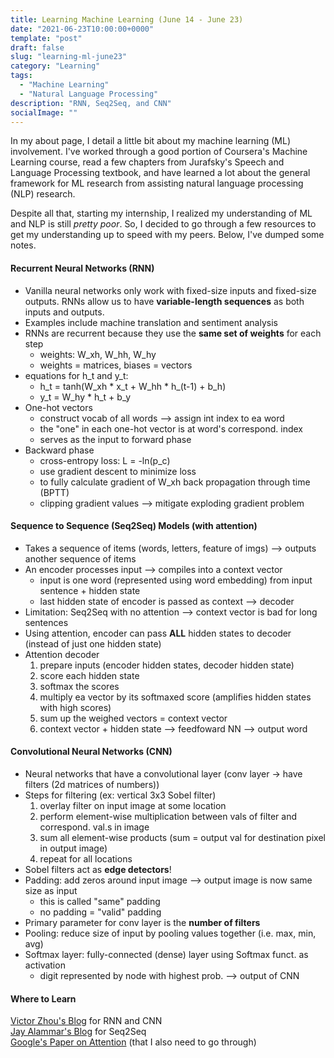 ```yaml
---
title: Learning Machine Learning (June 14 - June 23) 
date: "2021-06-23T10:00:00+0000"
template: "post"
draft: false
slug: "learning-ml-june23"
category: "Learning"
tags:
  - "Machine Learning"
  - "Natural Language Processing"
description: "RNN, Seq2Seq, and CNN"
socialImage: ""
---
```


In my about page, I detail a little bit about my machine learning (ML) involvement. I've worked through a good portion of Coursera's Machine Learning course, read a few chapters from Jurafsky's Speech and Language Processing textbook, and have learned a lot about the general framework for ML research from assisting natural language processing (NLP) research.

Despite all that, starting my internship, I realized my understanding of ML and NLP is still _pretty poor_. So, I decided to go through a few resources to get my understanding up to speed with my peers. Below, I've dumped some notes. 

#### Recurrent Neural Networks (RNN)

- Vanilla neural networks only work with fixed-size inputs and fixed-size outputs. RNNs allow us to have **variable-length sequences** as both inputs and outputs.
- Examples include machine translation and sentiment analysis
- RNNs are  recurrent because they use the **same set of weights** for each step
  - weights: W\_xh, W\_hh, W\_hy
  - weights = matrices, biases = vectors
- equations for h\_t and y\_t:
  - h\_t = tanh(W\_xh * x\_t + W\_hh * h\_(t-1) + b\_h)
  - y\_t = W\_hy * h\_t + b\_y
- One-hot vectors
  - construct vocab of all words --> assign int index to ea word
  - the "one" in each one-hot vector is at word's correspond. index
  - serves as the input to forward phase 
- Backward phase
  - cross-entropy loss: L = -ln(p\_c)
  - use gradient descent to minimize loss
  - to fully calculate gradient of W\_xh back propagation through time (BPTT)
  - clipping gradient values --> mitigate exploding gradient problem

#### Sequence to Sequence (Seq2Seq) Models (with attention)

- Takes a sequence of items (words, letters, feature of imgs) --> outputs another sequence of items
- An encoder processes input --> compiles into a context vector 
  - input is one word (represented using word embedding) from input sentence + hidden state 
  - last hidden state of encoder is passed as context --> decoder
- Limitation: Seq2Seq with  no attention --> context vector is bad for long sentences
- Using attention, encoder can pass **ALL** hidden states to decoder (instead of just one hidden state)
- Attention decoder
  1. prepare inputs (encoder hidden states, decoder hidden state)
  2. score each hidden state
  3. softmax the scores
  4. multiply ea vector by its softmaxed score (amplifies hidden states with high scores)
  5. sum up the weighed vectors = context vector
  6. context vector + hidden state --> feedfoward NN --> output word 

#### Convolutional Neural Networks (CNN)

- Neural networks that have a convolutional layer (conv layer -> have filters (2d matrices of numbers))
- Steps for filtering (ex: vertical 3x3 Sobel filter)
  1. overlay filter on input image at some location
  2. perform element-wise multiplication between vals of filter and correspond. val.s in image
  3. sum all element-wise products (sum = output val for destination pixel in output image)
  4. repeat for all locations
- Sobel filters act as **edge detectors**!
- Padding: add zeros around input image --> output image is now same size as input
  - this is called "same" padding
  - no padding = "valid" padding
- Primary parameter for conv layer is the **number of filters**
- Pooling: reduce size of input by pooling values together (i.e. max, min, avg)
- Softmax layer: fully-connected (dense) layer using Softmax funct. as activation
  - digit represented by node with highest prob. --> output of CNN 

#### Where to Learn
[Victor Zhou's Blog](https://victorzhou.com/series/neural-networks-from-scratch/) for RNN and CNN  
[Jay Alammar's Blog](https://jalammar.github.io/visualizing-neural-machine-translation-mechanics-of-seq2seq-models-with-attention/) for Seq2Seq  
[Google's Paper on Attention](https://papers.nips.cc/paper/2017/file/3f5ee243547dee91fbd053c1c4a845aa-Paper.pdf) (that I also need to go through)

